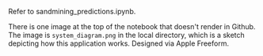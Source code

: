 Refer to sandmining_predictions.ipynb.

There is one image at the top of the notebook that doesn't render in Github. The image is `system_diagram.png` in the local directory, which is a sketch depicting how this application works. Designed via Apple Freeform.
